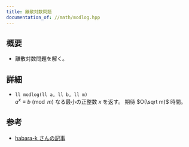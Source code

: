 ```yaml
---
title: 離散対数問題
documentation_of: //math/modlog.hpp
---
```


## 概要
- 離散対数問題を解く。

## 詳細
- `ll modlog(ll a, ll b, ll m)`  
    $a^x \equiv b \pmod m$ なる最小の正整数 $x$ を返す。 期待 $O(\sqrt m)$ 時間。

## 参考
- [habara-k さんの記事](https://habara-k.hatenadiary.jp/entry/2021/10/14/230035)